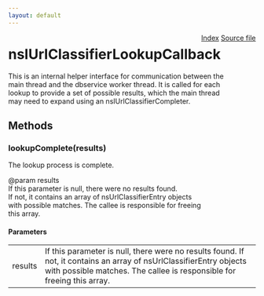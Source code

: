 ```yaml
---
layout: default
---
```

<div class='links' style='float:right'><a href="../index.html">Index</a>
<a href="http://dxr.mozilla.org/mozilla-central/source/toolkit/components/url-classifier/nsIUrlClassifierDBService.idl">Source file</a>
</div>

# nsIUrlClassifierLookupCallback #
  
This is an internal helper interface for communication between the  
main thread and the dbservice worker thread.  It is called for each  
lookup to provide a set of possible results, which the main thread  
may need to expand using an nsIUrlClassifierCompleter.  
  

## Methods ##

### lookupComplete(results) ###
  
The lookup process is complete.  
  
@param results  
       If this parameter is null, there were no results found.  
       If not, it contains an array of nsUrlClassifierEntry objects  
       with possible matches.  The callee is responsible for freeing  
       this array.  
  

#### Parameters ####

<table>

<tr>
<td>results</td>
<td>       If this parameter is null, there were no results found.  
       If not, it contains an array of nsUrlClassifierEntry objects  
       with possible matches.  The callee is responsible for freeing  
       this array.  
</td>
</tr>

</table>
